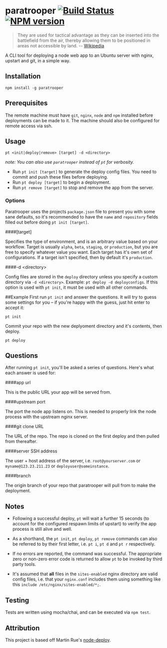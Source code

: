 # paratrooper [![Build Status][1]][2] [![NPM version][5]][6]

> They are used for tactical advantage as they can be inserted into the battlefield from the air, 
> thereby allowing them to be positioned in areas not accessible by land. -- [Wikipedia][4]

A CLI tool for deploying a node web app to an Ubuntu server with nginx, upstart and git, in a simple way.


## Installation

```
npm install -g paratrooper
```


## Prerequisites

The remote machine must have `git`, `nginx`, `node` and `npm` installed before deployments can be made to it. The machine should also be configured for remote access via ssh.


## Usage
```no-highlight
pt <init|deploy|remove> [target] -d <directory>
```

_note: You can also use `paratrooper` instead of `pt` for verbosity._

* Run `pt init [target]` to generate the deploy config files. You need to commit and push these files before deploying.
* Run `pt deploy [target]` to begin a deployment.
* Run `pt remove [target]` to stop and remove the app from the server.


### Options

Paratrooper uses the projects `package.json` file to present you with some sane defaults, so it's recommended to
have the `name` and `repository` fields filled out before doing `pt init [target]`.

####[target]

Specifies the type of environment, and is an arbitrary value based on your workflow. Target is usually `alpha`, `beta`, `staging`, or `production`,
but you are free to specify whatever value you want. Each target has it's own set of configurations. If a target isn't specified, then by default it's `production`.

####-d &lt;directory&gt;

Config files are stored in the `deploy` directory unless you specify a custom directory via `-d <directory>`. Example: `pt deploy -d deployconfigs`.
If this option is used with `pt init`, it must be used with all other commands.

##Example
First run `pt init` and answer the questions. It will try to guess some settings for you – if you're happy with the guess, just hit enter to accept it:

```no-highlight
pt init
```
Commit your repo with the new deplyoment directory and it's contents, then deploy.

```no-highlight
pt deploy
```

## Questions
After running `pt init`, you'll be asked a series of questions. Here's what each answer is used for:

####app url

This is the public URL your app will be served from.

####upstream port

The port the node app listens on. This is needed to properly link the node process with the upstream nginx server.

####git clone URL

The URL of the repo. The repo is cloned on the first deploy and then pulled from thereafter.

####server SSH address

The user + host address of the server, i.e. `root@yourserver.com` or `myname@123.23.211.23` or `deployuser@someinstance`.

####branch

The origin branch of your repo that paratrooper will pull from to make the deployment.

## Notes
- Following a successful deploy, `pt` will wait a further 15 seconds (to account for the configured respawn limits of upstart) to verify the app process is still alive and well.

- As a shorthand, the `pt init`, `pt deploy`, `pt remove` commands can also be referred to by their first letter, i.e. `pt i`, `pt d` and `pt r` respectively.

- If no errors are reported, the command was successful. The appropriate zero or non-zero error code is returned to allow `pt` to be invoked by third party tools.

- It's assumed that **all** files in the `sites-enabled` nginx directory are valid config files, i.e. that your `nginx.conf` includes them using something like this `include /etc/nginx/sites-enabled/*;`.

## Testing

Tests are written using mocha/chai, and can be executed via `npm test`.

## Attribution

This project is based off Martin Rue's [node-deploy][3].

[1]: https://travis-ci.org/knownasilya/paratrooper.svg?branch=master
[2]: https://travis-ci.org/knownasilya/paratrooper
[3]: https://github.com/martinrue/node-deploy
[4]: http://en.wikipedia.org/wiki/Paratrooper
[5]: https://badge.fury.io/js/paratrooper.svg
[6]: http://badge.fury.io/js/paratrooper
